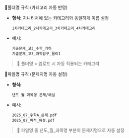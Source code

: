 <aside>
📌폴더명 규칙 (카테고리 자동 반영)

- **형식:** 지니티처에 있는 카테고리와 동일하게 이름 설정
    
    ```
    1차카테고리_2차카테고리_3차카테고리_4차카테고리 
    ```
    
- 예시:
    
    ```
    기출문제_고3_수학_기하
    기출문제_고3_과학탐구_물리1
    ```
    

> 📍 폴더명 = 업로드 시 자동 적용되는 카테고리
> 
</aside>

<aside>
📌파일명 규칙 (문제지명 자동 설정)

- **형식:**
    
    ```
    년도_월_과목명_문제/해설
    ```
    
- 예시:
    
    ```
    2025_07_수학A_문제.pdf
    2025_07_미적_해설.pdf
    ```
    

> 📍 파일명 중 년도_월_과목명 부분이 문제지명으로 자동 설정
> 
</aside>
